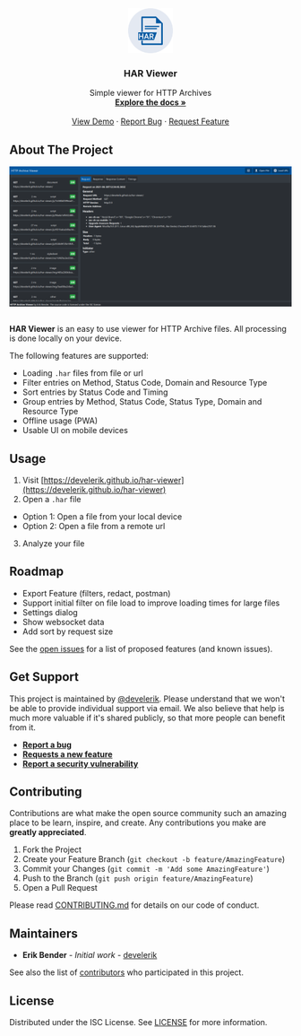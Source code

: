 <div align="center">
  <a href="https://github.com/develerik/har-viewer">
    <img src="src/assets/icon.svg" alt="Logo" width="80" height="80">
  </a>

<h3 align="center">HAR Viewer</h3>

  <p align="center">
    Simple viewer for HTTP Archives
    <br />
    <a href="https://github.com/develerik/har-viewer"><strong>Explore the docs »</strong></a>
    <br />
    <br />
    <a href="https://develerik.github.io/har-viewer">View Demo</a>
    ·
    <a href="https://github.com/develerik/har-viewer/issues/new/choose">Report Bug</a>
    ·
    <a href="https://github.com/develerik/har-viewer/issues/new/choose">Request Feature</a>
  </p>
</div>

## About The Project

<div align="center">
  <img align="center" src="docs/screenshot.png" alt="Logo" width="720">
</div>
<br />

**HAR Viewer** is an easy to use viewer for HTTP Archive files. All processing is done locally on your device.

The following features are supported:

- Loading `.har` files from file or url
- Filter entries on Method, Status Code, Domain and Resource Type
- Sort entries by Status Code and Timing
- Group entries by Method, Status Code, Status Type, Domain and Resource Type
- Offline usage (PWA)
- Usable UI on mobile devices

## Usage

1. Visit [https://develerik.github.io/har-viewer](https://develerik.github.io/har-viewer)
2. Open a `.har` file
  - Option 1: Open a file from your local device
  - Option 2: Open a file from a remote url
3. Analyze your file

## Roadmap

- Export Feature (filters, redact, postman)
- Support initial filter on file load to improve loading times for large files
- Settings dialog
- Show websocket data
- Add sort by request size

See the [open issues](https://github.com/develerik/har-viewer/issues) for a list of proposed features
(and known issues).

## Get Support

This project is maintained by [@develerik](https://github.com/develerik). Please understand that we won't be able to
provide individual support via email. We also believe that help is much more valuable if it's shared publicly, so that
more people can benefit from it.

- [**Report a bug**](https://github.com/develerik/har-viewer/issues/new?labels=bug&template=bug_report.md)
- [**Requests a new
  feature**](https://github.com/develerik/har-viewer/issues/new?labels=enhancement&template=feature_request.md)
- [**Report a security
  vulnerability**](https://github.com/develerik/har-viewer/issues/new?labels=vulnerability&template=vulnerability_report.md)

## Contributing

Contributions are what make the open source community such an amazing place to be learn, inspire, and create. Any
contributions you make are **greatly appreciated**.

1. Fork the Project
2. Create your Feature Branch (`git checkout -b feature/AmazingFeature`)
3. Commit your Changes (`git commit -m 'Add some AmazingFeature'`)
4. Push to the Branch (`git push origin feature/AmazingFeature`)
5. Open a Pull Request

Please read [CONTRIBUTING.md](CONTRIBUTING.md) for details on our code of conduct.

## Maintainers

- **Erik Bender** - *Initial work* - [develerik](https://github.com/develerik)

See also the list of [contributors](https://github.com/develerik/har-viewer/graphs/contributors) who participated in
this project.

## License

Distributed under the ISC License. See [LICENSE](LICENSE) for more information.

